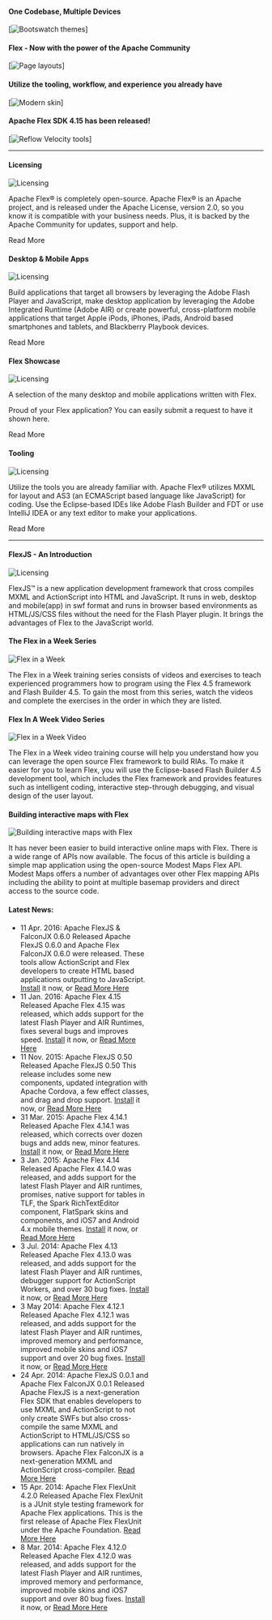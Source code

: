 #### One Codebase, Multiple Devices

[![Bootswatch themes](img/slider1.jpg)]

#### Flex - Now with the power of the Apache Community

[![Page layouts](img/slider2.jpg)]

#### Utilize the tooling, workflow, and experience you already have

[![Modern skin](img/slider3.jpg)]

#### Apache Flex SDK 4.15 has been released!

[![Reflow Velocity tools](img/slider4.jpg)]

---

#### Licensing

![Licensing](img/icon-licensing.png)

Apache Flex® is completely open-source. Apache Flex® is an Apache project, and is released under the Apache License, version 2.0, so you know it is compatible with your business needs. Plus, it is backed by the Apache Community for updates, support and help.

Read More

#### Desktop &amp; Mobile Apps

![Licensing](img/icon-desktop-mobile.png)

Build applications that target all browsers by leveraging the Adobe Flash Player and JavaScript, make desktop application by leveraging the Adobe Integrated Runtime (Adobe AIR) or create powerful, cross-platform mobile applications that target Apple iPods, iPhones, iPads, Android based smartphones and tablets, and  Blackberry Playbook devices.
        
Read More

#### Flex Showcase

![Licensing](img/icon-showcase.png)

A selection of the many desktop and mobile applications written with Flex.

Proud of your Flex application? You can easily submit a request to have it shown here.

Read More

#### Tooling

![Licensing](img/icon-tooling.png)

Utilize the tools you are already familiar with.  Apache Flex® utilizes MXML for layout and AS3 (an ECMAScript based language like JavaScript) for coding. Use the Eclipse-based IDEs like Adobe Flash Builder and FDT or use IntelliJ IDEA or any text editor to make your applications.

Read More

---

#### FlexJS - An Introduction

![Licensing](img/training-flex-introduction.png)

FlexJS™ is a new application development framework that cross compiles MXML and ActionScript into HTML and JavaScript. It runs in web, desktop and mobile(app) in swf format and runs in browser based environments as HTML/JS/CSS files without the need for the Flash Player plugin. It brings the advantages of Flex to the JavaScript world.

#### The Flex in a Week Series

![Flex in a Week](img/training-flex-in-a-week.png)

The Flex in a Week training series consists of videos and exercises to teach experienced programmers how to program using the Flex 4.5 framework and Flash Builder 4.5. To gain the most from this series, watch the videos and complete the exercises in the order in which they are listed.

#### Flex In A Week Video Series

![Flex in a Week Video](img/training-flex-in-a-week-video.png)

The Flex in a Week video training course will help you understand how you can leverage the open source Flex framework to build RIAs. To make it easier for you to learn Flex, you will use the Eclipse-based Flash Builder 4.5 development tool, which includes the Flex framework and provides features such as intelligent coding, interactive step-through debugging, and visual design of the user layout.

#### Building interactive maps with Flex

![Building interactive maps with Flex](img/training-building-interactive-maps-with-flex.jpg)

It has never been easier to build interactive online maps with Flex. There is a wide range of APIs now available. The focus of this article is building a simple map application using the open-source Modest Maps Flex API. Modest Maps offers a number of advantages over other Flex mapping APIs including the ability to point at multiple basemap providers and direct access to the source code.

#### Latest News:

<div class="newslist" markdown="1" style="width:280px">
<ul>
<li>11 Apr. 2016: Apache FlexJS &amp; FalconJX 0.6.0 Released
  Apache FlexJS 0.6.0 and Apache Flex FalconJX 0.6.0 were released.  These tools allow ActionScript and Flex developers to create HTML based applications outputting to JavaScript. <a href="http://flex.apache.org/installer.html">Install</a> it now, or <a href="https://blogs.apache.org/flex/entry/apache_flexjs_0_6_0">Read More Here</a></li>
<li>11 Jan. 2016: Apache Flex 4.15 Released
  Apache Flex 4.15 was released, which adds support for the latest Flash Player and AIR Runtimes, fixes several bugs and improves speed.  <a href="http://flex.apache.org/installer.html">Install</a> it now, or <a href="https://blogs.apache.org/flex/entry/apache_flex_4_15_released">Read More Here</a></li>
<li>11 Nov. 2015: Apache FlexJS 0.50 Released
  Apache FlexJS 0.50  This release includes some new components, updated integration with Apache Cordova, a few effect classes, and drag and drop support. <a href="http://flex.apache.org/installer.html">Install</a> it now, or <a href="https://blogs.apache.org/flex/entry/apache_flexjs_0_5_0">Read More Here</a></li>
<li>31 Mar. 2015: Apache Flex 4.14.1 Released
  Apache Flex 4.14.1 was released, which corrects over dozen bugs and adds new, minor features.  <a href="http://flex.apache.org/installer.html">Install</a> it now, or <a href="https://blogs.apache.org/flex/entry/apache_flex_4_14_1">Read More Here</a></li>
<li>3 Jan. 2015: Apache Flex 4.14 Released
  Apache Flex 4.14.0 was released, and adds support for the latest Flash Player and AIR runtimes, promises, native support for tables in TLF, the Spark RichTextEditor component, FlatSpark skins and components, and iOS7 and Android 4.x mobile themes. <a href="http://flex.apache.org/installer.html">Install</a> it now, or <a href="https://blogs.apache.org/flex/entry/apache_flex_4_14_released">Read More Here</a></li>
<li>3 Jul. 2014: Apache Flex 4.13 Released
  Apache Flex 4.13.0 was released, and adds support for the latest Flash Player and AIR runtimes, debugger support for ActionScript Workers, and over 30 bug fixes. <a href="http://flex.apache.org/installer.html">Install</a> it now, or <a href="https://blogs.apache.org/flex/entry/apache_flex_sdk_4_13">Read More Here</a></li>
<li>3 May 2014: Apache Flex 4.12.1 Released
  Apache Flex 4.12.1 was released, and adds support for the latest Flash Player and AIR runtimes, improved memory and performance, improved mobile skins and iOS7 support and over 20 bug fixes. <a href="http://flex.apache.org/installer.html">Install</a> it now, or <a href="https://blogs.apache.org/flex/entry/apache_flex_4_12_1">Read More Here</a></li>
<li>24 Apr. 2014: Apache FlexJS 0.0.1 and Apache Flex FalconJX 0.0.1 Released
  Apache FlexJS is a next-generation Flex SDK that enables developers to use MXML and ActionScript to not only create SWFs but also cross-compile the same MXML and ActionScript to HTML/JS/CSS so applications can run natively in browsers. Apache Flex FalconJX is a next-generation MXML and ActionScript cross-compiler. <a href="https://blogs.apache.org/flex/entry/apache_flexjs_0_0_1">Read More Here</a></li>
<li>15 Apr. 2014: Apache Flex FlexUnit 4.2.0 Released
  Apache Flex FlexUnit is a JUnit style testing framework for Apache Flex applications.  This is the first release of Apache Flex FlexUnit under the Apache Foundation. <a href="https://blogs.apache.org/flex/entry/apache_flex_flexunit_4_2">Read More Here</a></li>
<li>8 Mar. 2014: Apache Flex 4.12.0 Released
  Apache Flex 4.12.0 was released, and adds support for the latest Flash Player and AIR runtimes, improved memory and performance, improved mobile skins and iOS7 support and over 80 bug fixes. <a href="http://flex.apache.org/installer.html">Install</a> it now, or <a href="https://blogs.apache.org/flex/entry/apache_flex_4_12_0">Read More Here</a></li>
</ul>
</div>